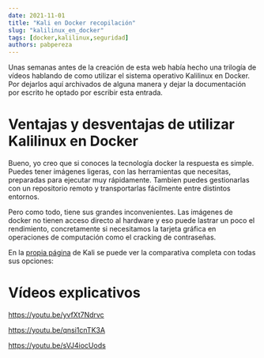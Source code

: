```yaml
---
date: 2021-11-01
title: "Kali en Docker recopilación"
slug: "kalilinux_en_docker"
tags: [docker,kalilinux,seguridad]
authors: pabpereza
---
```


Unas semanas antes de la creación de esta web había hecho una trilogía de vídeos hablando de como utilizar el sistema operativo Kalilinux en Docker. Por dejarlos aquí archivados de alguna manera y dejar la documentación por escrito he optado por escribir esta entrada.

# Ventajas y desventajas de utilizar Kalilinux en Docker
Bueno, yo creo que si conoces la tecnología docker la respuesta es simple. Puedes tener imágenes ligeras, con las herramientas que necesitas, preparadas para ejecutar muy rápidamente. Tambien puedes gestionarlas con un repositorio remoto y transportarlas fácilmente entre distintos entornos.

Pero como todo, tiene sus grandes inconvenientes. Las imágenes de docker no tienen acceso directo al hardware y eso puede lastrar un poco el rendimiento, concretamente si necesitamos la tarjeta gráfica en operaciones de computación como el cracking de contraseñas. 

En la [propia página](https://www.kali.org/get-kali/) de Kali se puede ver la comparativa completa con todas sus opciones:

[](kali_en_docker_banner.png)


# Vídeos explicativos
https://youtu.be/yvfXt7Ndrvc 

https://youtu.be/qnsi1cnTK3A 

https://youtu.be/sVJ4iocUods 

